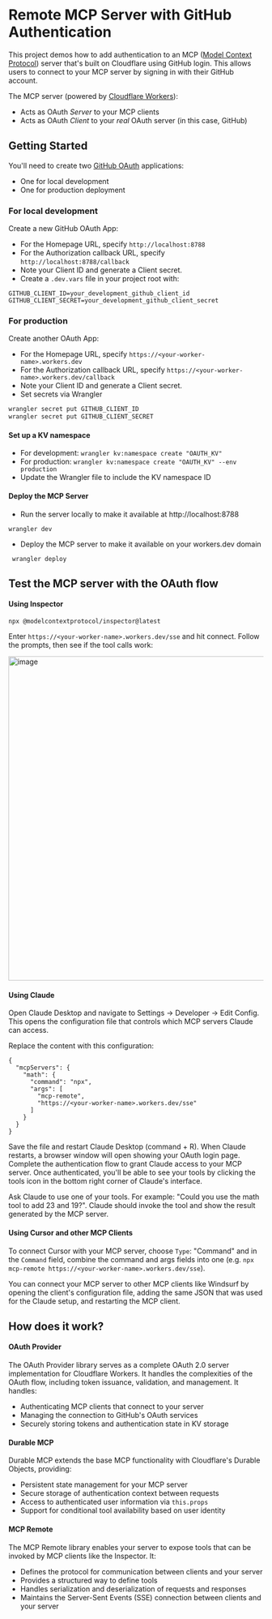 # Remote MCP Server with GitHub Authentication

This project demos how to add authentication to an MCP ([Model Context Protocol](https://modelcontextprotocol.io/introduction)) server that's built on Cloudflare using GitHub login. This allows users to connect to your MCP server by signing in with their GitHub account.

The MCP server (powered by [Cloudflare Workers](https://developers.cloudflare.com/workers/)): 

* Acts as OAuth _Server_ to your MCP clients
* Acts as OAuth _Client_ to your _real_ OAuth server (in this case, GitHub)

## Getting Started

You'll need to create two [GitHub OAuth](https://docs.github.com/en/apps/oauth-apps/building-oauth-apps/creating-an-oauth-app) applications:

- One for local development
- One for production deployment

### For local development
Create a new GitHub OAuth App:
- For the Homepage URL, specify `http://localhost:8788`
- For the Authorization callback URL, specify `http://localhost:8788/callback`
- Note your Client ID and generate a Client secret. 
- Create a `.dev.vars` file in your project root with: 
```
GITHUB_CLIENT_ID=your_development_github_client_id
GITHUB_CLIENT_SECRET=your_development_github_client_secret
```

### For production
Create another OAuth App:
- For the Homepage URL, specify `https://<your-worker-name>.workers.dev`
- For the Authorization callback URL, specify `https://<your-worker-name>.workers.dev/callback`
- Note your Client ID and generate a Client secret. 
- Set secrets via Wrangler
```bash
wrangler secret put GITHUB_CLIENT_ID
wrangler secret put GITHUB_CLIENT_SECRET
```
#### Set up a KV namespace
- For development: `wrangler kv:namespace create "OAUTH_KV"`
- For production: `wrangler kv:namespace create "OAUTH_KV" --env production`
- Update the Wrangler file to include the KV namespace ID

#### Deploy the MCP Server
- Run the server locally to make it available at http://localhost:8788

`wrangler dev`

- Deploy the MCP server to make it available on your workers.dev domain 

` wrangler deploy`

## Test the MCP server with the OAuth flow

#### Using Inspector

```
npx @modelcontextprotocol/inspector@latest
```

Enter `https://<your-worker-name>.workers.dev/sse` and hit connect. Follow the prompts, then see if the tool calls work:

<img width="640" alt="image" src="https://github.com/user-attachments/assets/7973f392-0a9d-4712-b679-6dd23f824287" />

#### Using Claude

Open Claude Desktop and navigate to Settings -> Developer -> Edit Config. This opens the configuration file that controls which MCP servers Claude can access.

Replace the content with this configuration: 
```
{
  "mcpServers": {
    "math": {
      "command": "npx",
      "args": [
        "mcp-remote",
        "https://<your-worker-name>.workers.dev/sse"
      ]
    }
  }
}
```

Save the file and restart Claude Desktop (command + R). When Claude restarts, a browser window will open showing your OAuth login page. Complete the authentication flow to grant Claude access to your MCP server. Once authenticated, you'll be able to see your tools by clicking the tools icon in the bottom right corner of Claude's interface.

Ask Claude to use one of your tools. For example: "Could you use the math tool to add 23 and 19?". Claude should invoke the tool and show the result generated by the MCP server.

#### Using Cursor and other MCP Clients

To connect Cursor with your MCP server, choose `Type`: "Command" and in the `Command` field, combine the command and args fields into one (e.g. `npx mcp-remote https://<your-worker-name>.workers.dev/sse`).

You can connect your MCP server to other MCP clients like Windsurf by opening the client's configuration file, adding the same JSON that was used for the Claude setup, and restarting the MCP client.

## How does it work? 

#### OAuth Provider
The OAuth Provider library serves as a complete OAuth 2.0 server implementation for Cloudflare Workers. It handles the complexities of the OAuth flow, including token issuance, validation, and management. It handles:

- Authenticating MCP clients that connect to your server
- Managing the connection to GitHub's OAuth services
- Securely storing tokens and authentication state in KV storage

#### Durable MCP
Durable MCP extends the base MCP functionality with Cloudflare's Durable Objects, providing:
- Persistent state management for your MCP server
- Secure storage of authentication context between requests
- Access to authenticated user information via `this.props`
- Support for conditional tool availability based on user identity

#### MCP Remote
The MCP Remote library enables your server to expose tools that can be invoked by MCP clients like the Inspector. It:
- Defines the protocol for communication between clients and your server
- Provides a structured way to define tools
- Handles serialization and deserialization of requests and responses
- Maintains the Server-Sent Events (SSE) connection between clients and your server